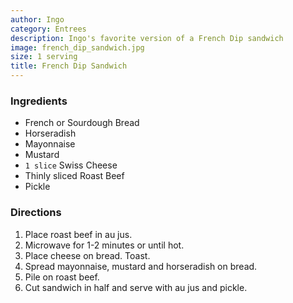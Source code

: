 ```yaml
---
author: Ingo
category: Entrees
description: Ingo's favorite version of a French Dip sandwich
image: french_dip_sandwich.jpg
size: 1 serving
title: French Dip Sandwich
---
```

### Ingredients

* French or Sourdough Bread
* Horseradish
* Mayonnaise
* Mustard
* `1 slice` Swiss Cheese
* Thinly sliced Roast Beef
* Pickle

### Directions

1. Place roast beef in au jus. 
2. Microwave for 1-2 minutes or until hot. 
3. Place cheese on bread. Toast. 
4. Spread mayonnaise, mustard and horseradish on bread. 
5. Pile on roast beef. 
6. Cut sandwich in half and serve with au jus and pickle.